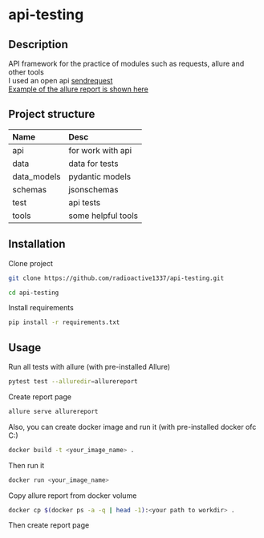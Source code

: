 # api-testing

## Description

API framework for the practice of modules such as requests, allure and other tools \
I used an open api [sendrequest](https://send-request.me/) \
[Example of the allure report is shown here](https://radioactive1337.github.io/api-testing-prac/)

## Project structure

| Name        | Desc               |
|:------------|:-------------------|
| api         | for work with api  |
| data        | data for tests     |
| data_models | pydantic models    |
| schemas     | jsonschemas        |
| test        | api tests          |
| tools       | some helpful tools |

## Installation

Clone project

~~~bash
git clone https://github.com/radioactive1337/api-testing.git
~~~

~~~bash
cd api-testing
~~~

Install requirements

~~~bash
pip install -r requirements.txt
~~~

## Usage

Run all tests with allure (with pre-installed Allure)

~~~bash
pytest test --alluredir=allurereport
~~~

Create report page

~~~bash
allure serve allurereport
~~~

Also, you can create docker image and run it (with pre-installed docker ofc C:)

~~~bash
docker build -t <your_image_name> .
~~~

Then run it

~~~bash
docker run <your_image_name>
~~~

Copy allure report from docker volume

~~~bash
docker cp $(docker ps -a -q | head -1):<your path to workdir> .
~~~

Then create report page
